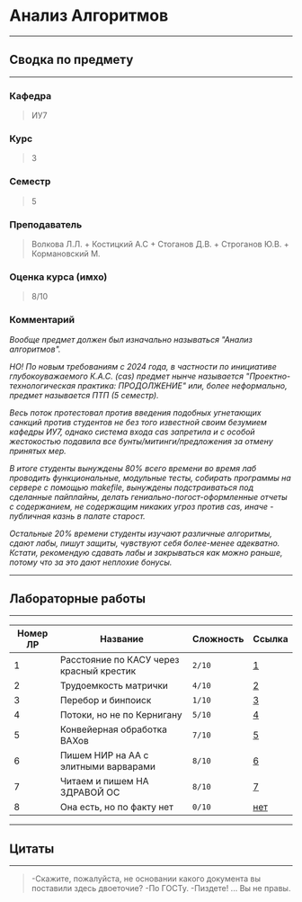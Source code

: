 # Анализ Алгоритмов
---
## Сводка по предмету
---
### Кафедра
> ИУ7  
### Курс
> 3
### Семестр
> 5
### Преподаватель
> Волкова Л.Л. + Костицкий А.С + Стоганов Д.В. + Строганов Ю.В. + Кормановский М.
### Оценка курса (имхо)
> 8/10
### Комментарий
*Вообще предмет должен был изначально называться "Анализ алгоритмов".*

*НО! По новым требованиям с 2024 года, в частности по инициативе глубокоуважаемого К.А.С. (cas) предмет нынче называется "Проектно-технологическая практика: ПРОДОЛЖЕНИЕ" или, более неформально, предмет называется ПТП (5 семестр).*

*Весь поток протестовал против введения подобных угнетающих санкций против студентов не без того известной своим безумием кафедры ИУ7, однако система входа cas запретила и с особой жестокостью подавила все бунты/митинги/предложения за отмену принятых мер.*

*В итоге студенты вынуждены 80% всего времени во время лаб проводить функциональные, модульные тесты, собирать программы на сервере с помощью makefile, вынуждены подстраиваться под сделанные пайплайны, делать гениально-погост-оформленные отчеты с содержанием, не содержащим никаких угроз против cas, иначе - публичная казнь в палате старост.*

*Остальные 20% времени студенты изучают различные алгоритмы, сдают лабы, пишут защиты, чувствуют себя более-менее адекватно. Кстати, рекомендую сдавать лабы и закрываться как можно раньше, потому что за это дают неплохие бонусы.*

---
## Лабораторные работы
---

|Номер ЛР|Название                                  |Сложность|Ссылка|
|--------|------------------------------------------|---------|------|
|1       |Расстояние по КАСУ через красный крестик                              |`2/10`|[1](https://github.com/AivanSpooky/BMSTU_PTP-SEM5-/tree/main/lab_01)|
|2       |Трудоемкость матрички |`4/10`|[2](https://github.com/AivanSpooky/BMSTU_PTP-SEM5-/tree/main/lab_02)|
|3       |Перебор и бинпоиск|`1/10`|[3](https://github.com/AivanSpooky/BMSTU_PTP-SEM5-/tree/main/lab_03)|
|4       |Потоки, но не по Кернигану                           |`5/10`|[4](https://github.com/AivanSpooky/BMSTU_PTP-SEM5-/tree/main/lab_04)|
|5     |Конвейерная обработка ВАХов |`7/10`|[5](https://github.com/AivanSpooky/BMSTU_PTP-SEM5-/tree/main/lab_05)|
|6     |Пишем НИР на АА с элитными варварами    |`8/10`|[6](https://github.com/AivanSpooky/BMSTU_PTP-SEM5-/tree/main/lab_06)|
|7    |Читаем и пишем НА ЗДРАВОЙ ОС              |`8/10`|[7]()|
|8    |Она есть, но по факту нет|`0/10`|[нет]()|

---
## Цитаты
---
> -Скажите, пожалуйста, не основании какого документа вы поставили здесь двоеточие? -По ГОСТу. -Пиздете! ... Вы не правы.
